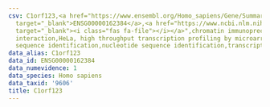 ```yaml
---
csv: C1orf123,<a href="https://www.ensembl.org/Homo_sapiens/Gene/Summary?db=core;g=ENSG00000162384"
  target="_blank">ENSG00000162384</a>,<a href="https://www.ncbi.nlm.nih.gov/pubmed/17216044"
  target="_blank"><i class="fas fa-file"></i></a>",chromatin immunoprecipitation assay,direct
  interaction,HeLa, high throughput transcription profiling by microarray,nucleotide
  sequence identification,nucleotide sequence identification,transcriptional regulation,
data_alias: C1orf123
data_id: ENSG00000162384
data_numevidence: 1
data_species: Homo sapiens
data_taxid: '9606'
title: C1orf123
---
```

